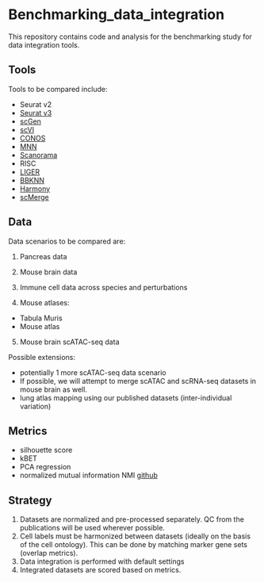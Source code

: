 # Benchmarking_data_integration

This repository contains code and analysis for the benchmarking study for data integration tools.

## Tools
Tools to be compared include:
- Seurat v2
- [Seurat v3](https://github.com/satijalab/seurat)
- [scGen](https://github.com/theislab/scgen)
- [scVI](https://github.com/YosefLab/scVI)
- [CONOS](https://github.com/hms-dbmi/conos)
- [MNN](https://github.com/chriscainx/mnnpy)
- [Scanorama](https://github.com/brianhie/scanorama)
- RISC
- [LIGER](https://github.com/MacoskoLab/liger)
- [BBKNN](https://github.com/Teichlab/bbknn)
- [Harmony](https://github.com/immunogenomics/harmony)
- [scMerge](https://github.com/SydneyBioX/scMerge)


## Data
Data scenarios to be compared are:

1. Pancreas data

2. Mouse brain data

3. Immune cell data across species and perturbations

4. Mouse atlases:
- Tabula Muris
- Mouse atlas

5. Mouse brain scATAC-seq data

Possible extensions:
- potentially 1 more scATAC-seq data scenario
- If possible, we will attempt to merge scATAC and scRNA-seq datasets in mouse brain as well.
- lung atlas mapping using our published datasets (inter-individual variation)

## Metrics
+ silhouette score
+ kBET
+ PCA regression
+ normalized mutual information NMI [github](https://github.com/aaronmcdaid/Overlapping-NMI)

## Strategy

1. Datasets are normalized and pre-processed separately. QC from the publications will be used wherever possible.
2. Cell labels must be harmonized between datasets (ideally on the basis of the cell ontology). This can be done by matching marker gene sets (overlap metrics).
3. Data integration is performed with default settings
4. Integrated datasets are scored based on metrics.
